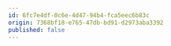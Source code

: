 ```yaml
---
id: 6fc7e4df-0c6e-4d47-94b4-fca5eec6b83c
origin: 7368bf18-e765-47db-bd91-d2973aba3392
published: false
---
```

